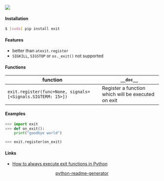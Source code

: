 <!--
https://pypi.org/project/readme-generator/
https://pypi.org/project/python-readme-generator/
-->

[![](https://img.shields.io/pypi/pyversions/exit.svg?longCache=True)](https://pypi.org/project/exit/)

#### Installation
```bash
$ [sudo] pip install exit
```

#### Features
+   better than `atexit.register`
+   `SIGKILL`, `SIGSTOP` or `os._exit()` not supported

#### Functions
function|`__doc__`
-|-
`exit.register(func=None, signals=[<Signals.SIGTERM: 15>])` |Register a function which will be executed on exit

#### Examples
```python
>>> import exit
>>> def on_exit():
    print("goodbye world")

>>> exit.register(on_exit)
```

#### Links
+   [How to always execute exit functions in Python](http://grodola.blogspot.com/2016/02/how-to-always-execute-exit-functions-in-py.html)

<p align="center">
    <a href="https://pypi.org/project/python-readme-generator/">python-readme-generator</a>
</p>